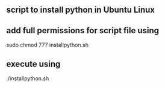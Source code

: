 
## script to install python in Ubuntu Linux

## add full permissions for script file using
 
 sudo chmod 777 installpython.sh
 
 ## execute using
 
  ./installpython.sh

